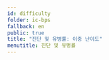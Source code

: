```yaml
---
id: difficulty
folder: ic-bps
fallback: en
public: true
title: "진단 및 유병률: 이중 난이도"
menutitle: 진단 및 유병률
---
```

